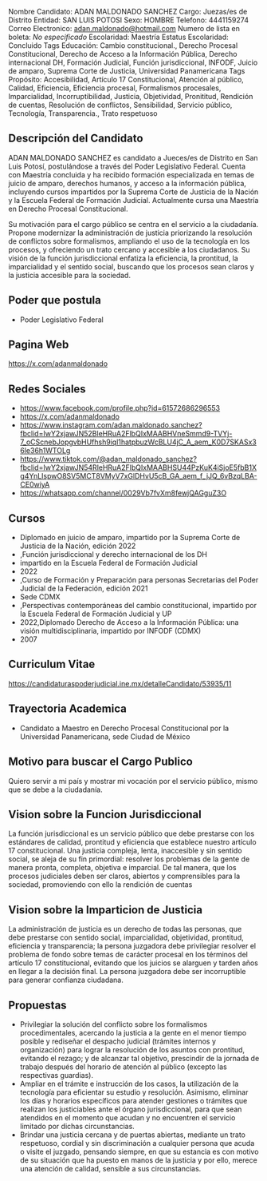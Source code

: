 Nombre Candidato: ADAN MALDONADO SANCHEZ
Cargo: Juezas/es de Distrito
Entidad: SAN LUIS POTOSI
Sexo: HOMBRE
Telefono: 4441159274
Correo Electronico: adan.maldonado@hotmail.com
Numero de lista en boleta: *No especificado*
Escolaridad: Maestría
Estatus Escolaridad: Concluido
Tags Educación: Cambio constitucional., Derecho Procesal Constitucional, Derecho de Acceso a la Información Pública, Derecho internacional DH, Formación Judicial, Función jurisdiccional, INFODF, Juicio de amparo, Suprema Corte de Justicia, Universidad Panamericana
Tags Propósito: Accesibilidad, Artículo 17 Constitucional, Atención al público, Calidad, Eficiencia, Eficiencia procesal, Formalismos procesales, Imparcialidad, Incorruptibilidad, Justicia, Objetividad, Pronititud, Rendición de cuentas, Resolución de conflictos, Sensibilidad, Servicio público, Tecnología, Transparencia., Trato respetuoso


## Descripción del Candidato 

ADAN MALDONADO SANCHEZ es candidato a Jueces/es de Distrito en San Luis Potosí, postulándose a través del Poder Legislativo Federal. Cuenta con Maestría concluida y ha recibido formación especializada en temas de juicio de amparo, derechos humanos, y acceso a la información pública, incluyendo cursos impartidos por la Suprema Corte de Justicia de la Nación y la Escuela Federal de Formación Judicial. Actualmente cursa una Maestría en Derecho Procesal Constitucional.

Su motivación para el cargo público se centra en el servicio a la ciudadanía. Propone modernizar la administración de justicia priorizando la resolución de conflictos sobre formalismos, ampliando el uso de la tecnología en los procesos, y ofreciendo un trato cercano y accesible a los ciudadanos.  Su visión de la función jurisdiccional enfatiza la eficiencia, la prontitud, la imparcialidad y el sentido social, buscando que los procesos sean claros y la justicia accesible para la sociedad.


## Poder que postula

- Poder Legislativo Federal


## Pagina Web

https://x.com/adanmaldonado


## Redes Sociales

- https://www.facebook.com/profile.php?id=61572686296553
- https://x.com/adanmaldonado
- https://www.instagram.com/adan.maldonado.sanchez?fbclid=IwY2xjawJN52BleHRuA2FlbQIxMAABHVneSmmd9-TVYj-7_oCScnebJopgvbHUfhsh9iql1hatpbuzWcBLU4jC_A_aem_K0D7SKASx36le36h1WTOLg
- https://www.tiktok.com/@adan_maldonado_sanchez?fbclid=IwY2xjawJN54RleHRuA2FlbQIxMAABHSU44PzKuK4iSjoE5fbB1Xg4YnLIspwO8SV5MCT8VMyV7xGlDHvU5cB_GA_aem_f_jJQ_6vBzqLBA-CE0wiyA
- https://whatsapp.com/channel/0029Vb7fvXm8fewjQAGguZ3O


## Cursos

- Diplomado en juicio de amparo, impartido por la Suprema Corte de Justicia de la Nación, edición 2022
- ,Función jurisdiccional y derecho internacional de los DH
- impartido en la Escuela Federal de Formación Judicial
- 2022
- ,Curso de Formación y Preparación para personas Secretarias del Poder Judicial de la Federación, edición 2021
- Sede CDMX
- ,Perspectivas contemporáneas del cambio constitucional, impartido por la Escuela Federal de Formación Judicial y UP
- 2022,Diplomado Derecho de Acceso a la Información Pública: una visión multidisciplinaria, impartido por INFODF (CDMX)
- 2007


## Curriculum Vitae

https://candidaturaspoderjudicial.ine.mx/detalleCandidato/53935/11


## Trayectoria Academica

- Candidato a Maestro en Derecho Procesal Constitucional por la Universidad Panamericana, sede Ciudad de México


## Motivo para buscar el Cargo Publico

Quiero servir a mi país y mostrar mi vocación por el servicio público, mismo que se debe a la ciudadanía.


## Vision sobre la Funcion Jurisdiccional

La función jurisdiccional es un servicio público que debe prestarse con los estándares de calidad, prontitud y eficiencia que establece nuestro artículo 17 constitucional. Una justicia compleja, lenta, inaccesible y sin sentido social, se aleja de su fin primordial: resolver los problemas de la gente de manera pronta, completa, objetiva e imparcial. De tal manera, que los procesos judiciales deben ser claros, abiertos y comprensibles para la sociedad, promoviendo con ello la rendición de cuentas


## Vision sobre la Imparticion de Justicia

La administración de justicia es un derecho de todas las personas, que debe prestarse con sentido social, imparcialidad, objetividad, prontitud, eficiencia y transparencia; la persona juzgadora debe privilegiar resolver el problema de fondo sobre temas de carácter procesal en los términos del artículo 17 constitucional, evitando que los juicios se alarguen y tarden años en llegar a la decisión final. La persona juzgadora debe ser incorruptible para generar confianza ciudadana.


## Propuestas

- Privilegiar la solución del conflicto sobre los formalismos procedimentales, acercando la justicia a la gente en el menor tiempo posible y rediseñar el despacho judicial (trámites internos y organización) para lograr la resolución de los asuntos con prontitud, evitando el rezago; y de alcanzar tal objetivo, prescindir de la jornada de trabajo después del horario de atención al público (excepto las respectivas guardias).
- Ampliar en el trámite e instrucción de los casos, la utilización de la tecnología para eficientar su estudio y resolución. Asimismo, eliminar los días y horarios específicos para atender gestiones o trámites que realizan los justiciables ante el órgano jurisdiccional, para que sean atendidos en el momento que acudan y no encuentren el servicio limitado por dichas circunstancias.
- Brindar una justicia cercana y de puertas abiertas, mediante un trato respetuoso, cordial y sin discriminación a cualquier persona que acuda o visite el juzgado, pensando siempre, en que su estancia es con motivo de su situación que ha puesto en manos de la justicia y por ello, merece una atención de calidad, sensible a sus circunstancias.

